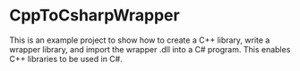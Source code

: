 # CppToCsharpWrapper
This is an example project to show how to create a C++ library, write a wrapper library, and import the wrapper .dll into a C# program. This enables C++ libraries to be used in C#.
